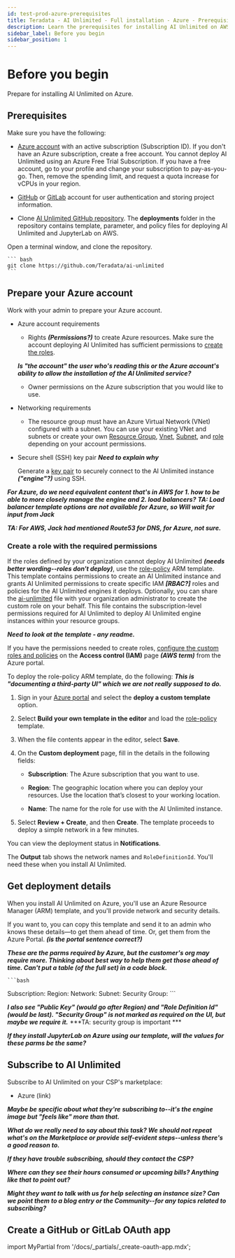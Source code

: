 ```yaml
---
id: test-prod-azure-prerequisites
title: Teradata - AI Unlimited - Full installation - Azure - Prerequisites
description: Learn the prerequisites for installing AI Unlimited on AWS.
sidebar_label: Before you begin
sidebar_position: 1
---
```


# Before you begin

Prepare for installing AI Unlimited on Azure.

## Prerequisites

Make sure you have the following: 

- [Azure account](https://azure.microsoft.com) with an active subscription (Subscription ID). If you don't have an Azure subscription, create a free account. You cannot deploy AI Unlimited using an Azure Free Trial Subscription. If you have a free account, go to your profile and change your subscription to pay-as-you-go. Then, remove the spending limit, and request a quota increase for vCPUs in your region. 

- [GitHub](https://github.com) or [GitLab](https://gitlab.com) account for user authentication and storing project information.

- Clone [AI Unlimited GitHub repository](https://github.com/Teradata/ai-unlimited). The **deployments** folder in the repository contains template, parameter, and policy files for deploying AI Unlimited and JupyterLab on AWS. 

Open a terminal window, and clone the repository. 

    ``` bash
    git clone https://github.com/Teradata/ai-unlimited
    ```

## Prepare your Azure account

Work with your admin to prepare your Azure account.

-  Azure account requirements 

    - Rights ***(Permissions?)*** to create Azure resources. Make sure the account deploying AI Unlimited has sufficient permissions to [create the roles](/docs/install-ai-unlimited/production/Azure/before-you-begin/prod-azure-create-custom-role.md).
	
	***Is "the account" the user who's reading this or the Azure account's ability to allow the installation of the AI Unlimited service?*** 

    - Owner permissions on the Azure subscription that you would like to use. 

- Networking requirements 

    - The resource group must have an Azure Virtual Network (VNet) configured with a subnet. You can use your existing VNet and subnets or create your own [Resource Group](https://learn.microsoft.com/en-us/azure/azure-resource-manager/management/manage-resource-groups-portal), [Vnet](https://learn.microsoft.com/en-us/azure/virtual-network/quick-create-portal), [Subnet](https://learn.microsoft.com/en-us/azure/virtual-network/virtual-network-manage-subnet?tabs=azure-portal), and [role](https://learn.microsoft.com/en-us/azure/role-based-access-control/custom-roles) depending on your account permissions.  

- Secure shell (SSH) key pair ***Need to explain why***

    Generate a [key pair](https://learn.microsoft.com/en-us/azure/virtual-machines/linux/mac-create-ssh-keys) to securely connect to the AI Unlimited instance ***("engine"?)*** using SSH.

***For Azure, do we need equivalent content that's in AWS for 1. how to be able to more closely manage the engine and 2. load balancers?*** ***TA: Load balancer template options are not available for Azure, so Will wait for input from Jack***

***TA: For AWS, Jack had mentioned Route53 for DNS, for Azure, not sure.***

### Create a role with the required permissions	

If the roles defined by your organization cannot deploy AI Unlimited ***(needs better wording--roles don't deploy)***, use the [role-policy](https://github.com/Teradata/ai-unlimited/blob/develop/deployments/azure/role-policy.json) ARM template. This template contains permissions to create an AI Unlimited instance and grants AI Unlimited permissions to create specific IAM ***[RBAC?]*** roles and policies for the AI Unlimited engines it deploys. Optionally, you can share the [ai-unlimited](https://github.com/Teradata/ai-unlimited/blob/develop/deployments/azure/policies/ai-unlimited.json) file with your organization administrator to create the custom role on your behalf. This file contains the subscription-level permissions required for AI Unlimited to deploy AI Unlimited engine instances within your resource groups.

***Need to look at the template - any readme.***

If you have the permissions needed to create roles, [configure the custom roles and policies](https://learn.microsoft.com/en-us/azure/role-based-access-control/custom-roles-portal) on the **Access control (IAM)** page ***(AWS term)*** from the Azure portal.

To deploy the role-policy ARM template, do the following: ***This is "documenting a third-party UI" which we are not really supposed to do.***

1. Sign in your [Azure portal](https://portal.azure.com) and select the **deploy a custom template** option. 

2. Select **Build your own template in the editor** and load the [role-policy](https://github.com/Teradata/ai-unlimited/blob/develop/deployments/azure/role-policy.json) template.

3. When the file contents appear in the editor, select **Save**. 

4. On the **Custom deployment** page, fill in the details in the following fields: 

    - **Subscription**: The Azure subscription that you want to use. 

    - **Region**: The geographic location where you can deploy your resources. Use the location that’s closest to your working location. 

    - **Name**: The name for the role for use with the AI Unlimited instance.

5. Select **Review + Create**, and then **Create**. The template proceeds to deploy a simple network in a few minutes.  

You can view the deployment status in **Notifications**.

The **Output** tab shows the network names and `RoleDefinitionId`. You'll need these when you install AI Unlimited. 


## Get deployment details

When you install AI Unlimited on Azure, you'll use an Azure Resource Manager (ARM) template, and you'll provide network and security details. 

If you want to, you can copy this template and send it to an admin who knows these details&mdash;to get them ahead of time. Or, get them from the Azure Portal. ***(is the portal sentence correct?)***

***These are the parms required by Azure, but the customer's org may require more. Thinking about best way to help them get those ahead of time. Can't put a table (of the full set) in a code block.***
  
	```bash
Subscription: 
Region: 
Network:
Subnet: 
Security Group:
	```

***I also see "Public Key" (would go after Region) and "Role Definition Id" (would be last). "Security Group" is not marked as required on the UI, but maybe we require it.*** ***TA: security group is important ***

***If they install JupyterLab on Azure using our template, will the values for these parms be the same?***

## Subscribe to AI Unlimited

Subscribe to AI Unlimited on your CSP's marketplace:
- Azure (link)
 
***Maybe be specific about what they're subscribing to--it's the engine image but "feels like" more than that.***
 
***What do we really need to say about this task? We should not repeat what's on the Marketplace or provide self-evident steps--unless there's a good reason to.***
 
***If they have trouble subscribing, should they contact the CSP?***
  
***Where can they see their hours consumed or upcoming bills? Anything like that to point out?***
 
***Might they want to talk with us for help selecting an instance size? Can we point them to a blog entry or the Community--for any topics related to subscribing?***
 
## Create a GitHub or GitLab OAuth app

import MyPartial from '/docs/_partials/_create-oauth-app.mdx';

<MyPartial />

